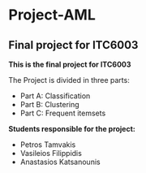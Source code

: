 # Project-AML
## Final project for ITC6003 ##

**This is the final project for ITC6003**

The Project is divided in three parts:

- Part A: Classification
- Part B: Clustering
- Part C: Frequent itemsets

**Students responsible for the project:**

- Petros Tamvakis
- Vasileios Filippidis
- Anastasios Katsanounis

